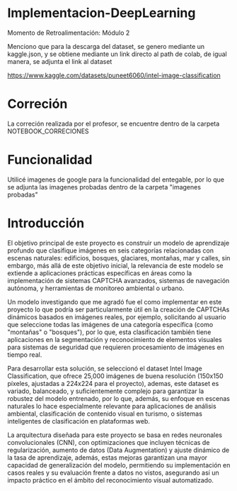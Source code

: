 # Implementacion-DeepLearning
Momento de Retroalimentación: Módulo 2

Menciono que para la descarga del dataset, se genero mediante un kaggle.json, y se obtiene
mediante un link directo al path de colab, de igual manera, se adjunta el link al dataset

https://www.kaggle.com/datasets/puneet6060/intel-image-classification


# Correción

La correción realizada por el profesor, se encuentre dentro de la carpeta NOTEBOOK_CORRECIONES

# Funcionalidad

Utilicé imagenes de google para la funcionalidad del entegable, por lo que se adjunta las imagenes probadas dentro de la carpeta "imagenes probadas"

# Introducción
El objetivo principal de este proyecto es construir un modelo de aprendizaje profundo que clasifique imágenes en seis categorías relacionadas con escenas naturales: edificios, bosques, glaciares, montañas, mar y calles, sin embargo, más allá de este objetivo inicial, la relevancia de este modelo se extiende a aplicaciones prácticas específicas en áreas como la implementación de sistemas CAPTCHA avanzados, sistemas de navegación autónoma, y herramientas de monitoreo ambiental o urbano.

Un modelo investigando que me agradó fue el como implementar en este proyecto lo que podría ser particularmente útil en la creación de CAPTCHAs dinámicos basados en imágenes reales, por ejemplo, solicitando al usuario que seleccione todas las imágenes de una categoría específica (como "montañas" o "bosques"), por lo que, esta clasificación también tiene aplicaciones en la segmentación y reconocimiento de elementos visuales para sistemas de seguridad que requieren procesamiento de imágenes en tiempo real.

Para desarrollar esta solución, se seleccionó el dataset Intel Image Classification, que ofrece 25,000 imágenes de buena resolución (150x150 píxeles, ajustadas a 224x224 para el proyecto), ademas, este dataset es variado, balanceado, y suficientemente complejo para garantizar la robustez del modelo entrenado, por lo que, además, su enfoque en escenas naturales lo hace especialmente relevante para aplicaciones de análisis ambiental, clasificación de contenido visual en turismo, o sistemas inteligentes de clasificación en plataformas web.

La arquitectura diseñada para este proyecto se basa en redes neuronales convolucionales (CNN), con optimizaciones que incluyen técnicas de regularización, aumento de datos (Data Augmentation) y ajuste dinámico de la tasa de aprendizaje, además, estas mejoras garantizan una mayor capacidad de generalización del modelo, permitiendo su implementación en casos reales y su evaluación frente a datos no vistos, asegurando así un impacto práctico en el ámbito del reconocimiento visual automatizado.
